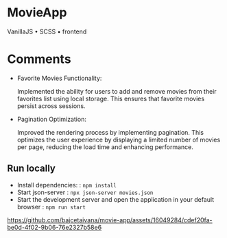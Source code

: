 # MovieApp

VanillaJS • SCSS • frontend

# Comments

-   Favorite Movies Functionality:

    Implemented the ability for users to add and remove movies from their favorites list using local storage.
    This ensures that favorite movies persist across sessions.

-   Pagination Optimization:

    Improved the rendering process by implementing pagination.
    This optimizes the user experience by displaying a limited number of movies per page, reducing the load time and enhancing performance.

## Run locally

-   Install dependencies: :
    `npm install`
-   Start json-server :
    `npx json-server movies.json`
-   Start the development server and open the application in your default browser :
    `npm run start`


https://github.com/bajcetaivana/movie-app/assets/16049284/cdef20fa-be0d-4f02-9b06-76e2327b58e6

